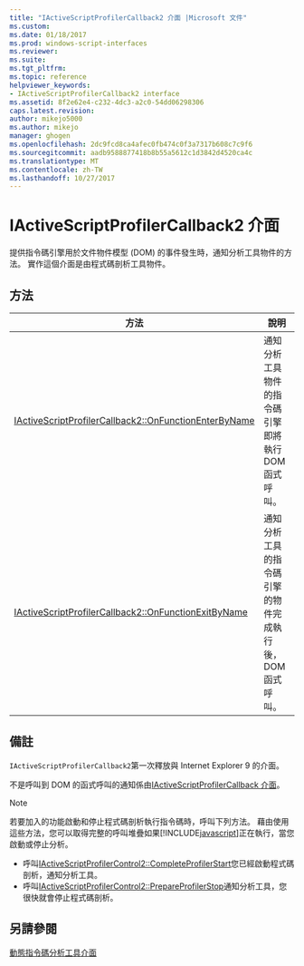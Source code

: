 ```yaml
---
title: "IActiveScriptProfilerCallback2 介面 |Microsoft 文件"
ms.custom: 
ms.date: 01/18/2017
ms.prod: windows-script-interfaces
ms.reviewer: 
ms.suite: 
ms.tgt_pltfrm: 
ms.topic: reference
helpviewer_keywords:
- IActiveScriptProfilerCallback2 interface
ms.assetid: 8f2e62e4-c232-4dc3-a2c0-54dd06298306
caps.latest.revision: 
author: mikejo5000
ms.author: mikejo
manager: ghogen
ms.openlocfilehash: 2dc9fcd8ca4afec0fb474c0f3a7317b608c7c9f6
ms.sourcegitcommit: aadb9588877418b8b55a5612c1d3842d4520ca4c
ms.translationtype: MT
ms.contentlocale: zh-TW
ms.lasthandoff: 10/27/2017
---
```

# <a name="iactivescriptprofilercallback2-interface"></a>IActiveScriptProfilerCallback2 介面
提供指令碼引擎用於文件物件模型 (DOM) 的事件發生時，通知分析工具物件的方法。 實作這個介面是由程式碼剖析工具物件。  
  
## <a name="methods"></a>方法  
  
|方法|說明|  
|------------|-----------------|  
|[IActiveScriptProfilerCallback2::OnFunctionEnterByName](../../winscript/reference/iactivescriptprofilercallback2-onfunctionenterbyname.md)|通知分析工具物件的指令碼引擎即將執行 DOM 函式呼叫。|  
|[IActiveScriptProfilerCallback2::OnFunctionExitByName](../../winscript/reference/iactivescriptprofilercallback2-onfunctionexitbyname.md)|通知分析工具的指令碼引擎的物件完成執行後，DOM 函式呼叫。|  
  
## <a name="remarks"></a>備註  
 `IActiveScriptProfilerCallback2`第一次釋放與 Internet Explorer 9 的介面。  
  
 不是呼叫到 DOM 的函式呼叫的通知係由[IActiveScriptProfilerCallback 介面](../../winscript/reference/iactivescriptprofilercallback-interface.md)。  
  
> [!NOTE]
>  若要加入的功能啟動和停止程式碼剖析執行指令碼時，呼叫下列方法。 藉由使用這些方法，您可以取得完整的呼叫堆疊如果[!INCLUDE[javascript](../../javascript/includes/javascript-md.md)]正在執行，當您啟動或停止分析。  
>   
>  -   呼叫[IActiveScriptProfilerControl2::CompleteProfilerStart](../../winscript/reference/iactivescriptprofilercontrol2-completeprofilerstart.md)您已經啟動程式碼剖析，通知分析工具。  
> -   呼叫[IActiveScriptProfilerControl2::PrepareProfilerStop](../../winscript/reference/iactivescriptprofilercontrol2-prepareprofilerstop.md)通知分析工具，您很快就會停止程式碼剖析。  
  
## <a name="see-also"></a>另請參閱  
 [動態指令碼分析工具介面](../../winscript/reference/active-script-profiler-interfaces.md)